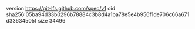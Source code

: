 version https://git-lfs.github.com/spec/v1
oid sha256:05ba94d33b0296b78884c3b8d4a1ba78e5e4b956f1de706c66a671d33634505f
size 34496
